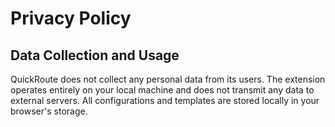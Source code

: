 # Privacy Policy

## Data Collection and Usage

QuickRoute does not collect any personal data from its users. The extension operates entirely on your local machine and does not transmit any data to external servers. All configurations and templates are stored locally in your browser's storage.

